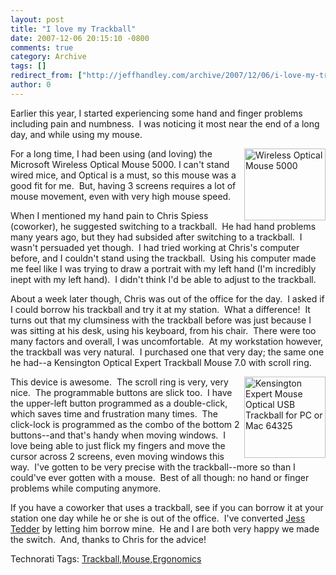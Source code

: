 ```yaml
---
layout: post
title: "I love my Trackball"
date: 2007-12-06 20:15:10 -0800
comments: true
category: Archive
tags: []
redirect_from: ["http://jeffhandley.com/archive/2007/12/06/i-love-my-trackball.aspx"].aspx
author: 0
---
```

<!-- more -->
<p>Earlier this year, I started experiencing some hand and finger problems including pain and numbness.  I was noticing it most near the end of a long day, and while using my mouse.</p>  <p><a href="http://www.microsoft.com/hardware/mouseandkeyboard/productdetails.aspx?pid=052"><img height="115" alt="Wireless Optical Mouse 5000" src="http://www.microsoft.com/hardware/mouseandkeyboard/images/mouse/ps_M-wOpt5k-plat.jpg" width="130" align="right" border="0" /></a>For a long time, I had been using (and loving) the Microsoft Wireless Optical Mouse 5000. I can't stand wired mice, and Optical is a must, so this mouse was a good fit for me.  But, having 3 screens requires a lot of mouse movement, even with very high mouse speed.</p>  <p>When I mentioned my hand pain to Chris Spiess (coworker), he suggested switching to a trackball.  He had hand problems many years ago, but they had subsided after switching to a trackball.  I wasn't persuaded yet though.  I had tried working at Chris's computer before, and I couldn't stand using the trackball.  Using his computer made me feel like I was trying to draw a portrait with my left hand (I'm incredibly inept with my left hand).  I didn't think I'd be able to adjust to the trackball.</p>  <p>About a week later though, Chris was out of the office for the day.  I asked if I could borrow his trackball and try it at my station.  What a difference!  It turns out that my clumsiness with the trackball before was just because I was sitting at his desk, using his keyboard, from his chair.  There were too many factors and overall, I was uncomfortable.  At my workstation however, the trackball was very natural.  I purchased one that very day; the same one he had--a Kensington Optical Expert Trackball Mouse 7.0 with scroll ring.</p>  <p><a href="http://www.amazon.com/gp/product/B00009KH63/ref=cm_cr_rev_prod_img"><img height="130" alt="Kensington Expert Mouse Optical USB Trackball for PC or Mac 64325" src="http://ecx.images-amazon.com/images/I/51CHKD0F7KL._SS130_.jpg" width="130" align="right" border="0" /></a>This device is awesome.  The scroll ring is very, very nice.  The programmable buttons are slick too.  I have the upper-left button programmed as a double-click, which saves time and frustration many times.  The click-lock is programmed as the combo of the bottom 2 buttons--and that's handy when moving windows.  I love being able to just flick my fingers and move the cursor across 2 screens, even moving windows this way.  I've gotten to be very precise with the trackball--more so than I could've ever gotten with a mouse.  Best of all though: no hand or finger problems while computing anymore.</p>  <p>If you have a coworker that uses a trackball, see if you can borrow it at your station one day while he or she is out of the office.  I've converted <a href="http://www.jesstedder.com/" target="_blank">Jess Tedder</a> by letting him borrow mine.  He and I are both very happy we made the switch.  And, thanks to Chris for the advice!</p>  <div class="wlWriterSmartContent" id="scid:0767317B-992E-4b12-91E0-4F059A8CECA8:fcf4b7b6-9dcc-4b59-9639-7dd8dfc100c6" style="padding-right: 0px; display: inline; padding-left: 0px; padding-bottom: 0px; margin: 0px; padding-top: 0px">Technorati Tags: <a href="http://technorati.com/tags/Trackball" rel="tag">Trackball</a>,<a href="http://technorati.com/tags/Mouse" rel="tag">Mouse</a>,<a href="http://technorati.com/tags/Ergonomics" rel="tag">Ergonomics</a></div>

